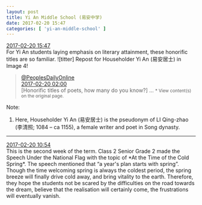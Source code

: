 ```yaml
---
layout: post
title: Yi An Middle School (易安中学)
date: 2017-02-20 15:47
categories: [ 'yi-an-middle-school' ]
---
```


<div class="weibo-info">
  <a href="http://weibo.com/6074218720/EwpL7kXnI">2017-02-20 15:47</a>
</div>
For Yi An students laying emphasis on literary attainment, these honorific titles are so familiar. ![titter] Repost for Householder Yi An (易安居士) in Image 4!

<!-- more -->

> <div class="weibo-post-name">
>   <a href="http://weibo.com/renminwang">@PeoplesDailyOnline</a>
> </div>
> <div class="weibo-info">
>   <a href="http://weibo.com/2286908003/Ewklyk2Oh">2017-02-20 02:00</a>
> </div>  
> [Honorific titles of poets, how many do you know?] …  
> <small>* View content(s) on the original page.</small>

Note:
1. Here, Householder Yi An (易安居士) is the pseudonym of LI Qing-zhao (李清照; 1084 – ca 1155), a female writer and poet in Song dynasty.

---

<div class="weibo-info">
  <a href="http://weibo.com/6074218720/EwnQcdaXk">2017-02-20 10:54</a>
</div>
This is the second week of the term. Class 2 Senior Grade 2 made the Speech Under the National Flag with the topic of *At the Time of the Cold Spring*. The speech mentioned that “a year's plan starts with spring”. Though the time welcoming spring is always the coldest period, the spring breeze will finally drive cold away, and bring vitality to the earth. Therefore, they hope the students not be scared by the difficulties on the road towards the dream, believe that the realisation will certainly come, the frustrations will eventually vanish.
